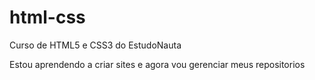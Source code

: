 # html-css
 Curso de HTML5 e CSS3 do EstudoNauta

Estou aprendendo a criar sites e agora vou gerenciar meus repositorios